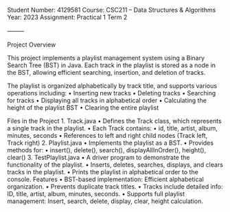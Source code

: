 Student Number: 4129581
Course: CSC211 – Data Structures & Algorithms
Year: 2023
Assignment: Practical 1 Term 2

⸻

Project Overview

This project implements a playlist management system using a Binary Search Tree (BST) in Java. Each track in the playlist is stored as a node in the BST, allowing efficient searching, insertion, and deletion of tracks.

The playlist is organized alphabetically by track title, and supports various operations including:
	•	Inserting new tracks
	•	Deleting tracks
	•	Searching for tracks
	•	Displaying all tracks in alphabetical order
	•	Calculating the height of the playlist BST
	•	Clearing the entire playlist

Files in the Project
	1.	Track.java
	•	Defines the Track class, which represents a single track in the playlist.
	•	Each Track contains:
	•	id, title, artist, album, minutes, seconds
	•	References to left and right child nodes (Track left, Track right)
	2.	Playlist.java
	•	Implements the playlist as a BST.
	•	Provides methods for:
	•	insert(), delete(), search(), displayAllInOrder(), height(), clear()
	3.	TestPlaylist.java
	•	A driver program to demonstrate the functionality of the playlist.
	•	Inserts, deletes, searches, displays, and clears tracks in the playlist.
	•	Prints the playlist in alphabetical order to the console.
Features
	•	BST-based implementation: Efficient alphabetical organization.
	•	Prevents duplicate track titles.
	•	Tracks include detailed info: ID, title, artist, album, minutes, seconds.
	•	Supports full playlist management: Insert, search, delete, display, clear, height calculation.


